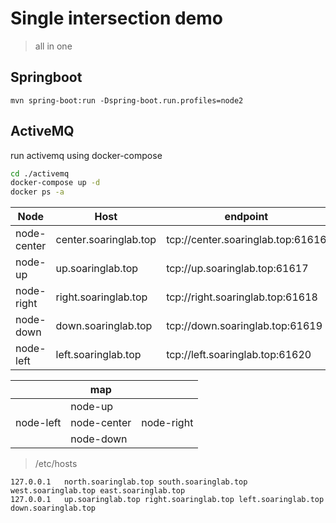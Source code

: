 # Single intersection demo 
> all in one

## Springboot
```
mvn spring-boot:run -Dspring-boot.run.profiles=node2
```

## ActiveMQ
run activemq using docker-compose

```bash
cd ./activemq
docker-compose up -d
docker ps -a
```

| Node | Host | endpoint | manage ui |
| ----- | ----- | ----- | ----- |
| node-center | center.soaringlab.top | tcp://center.soaringlab.top:61616 | http://center.soaringlab.top:8161/admin/queues.jsp | 
| node-up | up.soaringlab.top | tcp://up.soaringlab.top:61617 | http://up.soaringlab.top:8162/admin/queues.jsp | 
| node-right | right.soaringlab.top | tcp://right.soaringlab.top:61618 | http://right.soaringlab.top:8163/admin/queues.jsp | 
| node-down | down.soaringlab.top | tcp://down.soaringlab.top:61619 | http://down.soaringlab.top:8164/admin/queues.jsp | 
| node-left | left.soaringlab.top | tcp://left.soaringlab.top:61620 | http://left.soaringlab.top:8165/admin/queues.jsp | 

|  | map |  | 
| ----- | ----- | ----- | 
|  |  node-up |  |
| node-left | node-center | node-right |
|  |  node-down |  |

> /etc/hosts
```text
127.0.0.1	north.soaringlab.top south.soaringlab.top west.soaringlab.top east.soaringlab.top
127.0.0.1	up.soaringlab.top right.soaringlab.top left.soaringlab.top down.soaringlab.top
```
